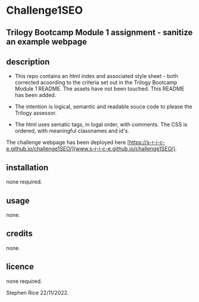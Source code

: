 # Challenge1SEO

## Trilogy Bootcamp Module 1 assignment - sanitize an example webpage

## description

* This repo contains an html index and associated style sheet - both corrected acoording
to the criteria set out in the Trilogy Bootcamp Module 1 README.
The assets have not been touched. This README has been added.

* The intention is logical, semantic and readable souce code to please the Trilogy assessor.

* The html uses sematic tags, in logal order, with comments. The CSS is ordered, with meaningful classnames and id's.

The challenge webpage has been deployed here [https://s-r-i-c-e.github.io/challenge1SEO/](www.s-r-i-c-e.github.io/challenge1SEO/).

## installation
none required.

## usage
none.

## credits
none.

## licence
none required.

Stephen Rice 22/11/2022.